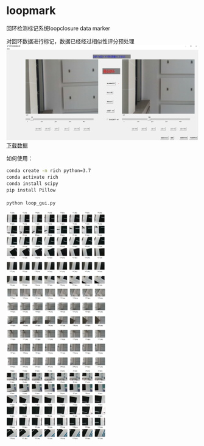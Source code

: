 # loopmark
回环检测标记系统loopclosure data marker

对回环数据进行标记，数据已经经过相似性评分预处理
![eg0](./img/eg0.png)
[下载数据](https://drive.google.com/file/d/1g8nva7UldDAIRAvUC5MGXGbl1ucXmyuy/view?usp=sharing)


如何使用：
```bash
conda create -n rich python=3.7
conda activate rich
conda install scipy
pip install Pillow

python loop_gui.py

```

![eg1](./img/eg1.png)
![eg2](./img/eg2.png)
![eg3](./img/eg3.png)
